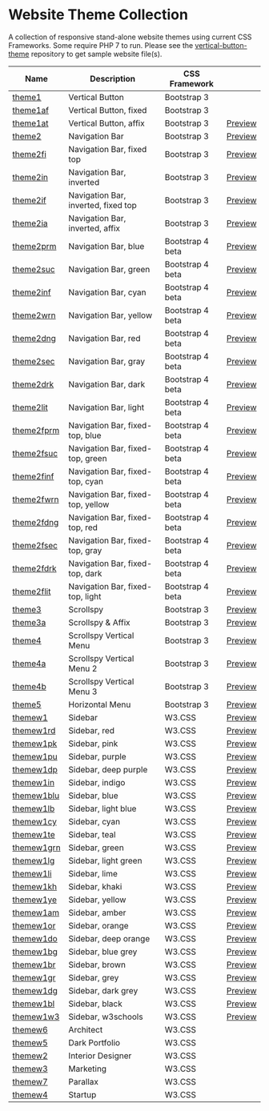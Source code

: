 # Website Theme Collection
A collection of responsive stand-alone website themes using current CSS Frameworks.  Some require PHP 7 to run.  Please see the [vertical-button-theme](https://github.com/emrickj/vertical-button-theme) repository to get sample website file(s).

| Name | Description | CSS Framework | |
| --- | --- | --- | --- |
| [theme1](theme1.php) | Vertical Button | Bootstrap 3 | |
| [theme1af](theme1af.php) | Vertical Button, fixed | Bootstrap 3 | |
| [theme1at](theme1at.php) | Vertical Button, affix | Bootstrap 3 | <a href="https://www.gem-editor.com/gwc/theme1at.php?u=500" target="_blank">Preview</a> |
| [theme2](theme2.php) | Navigation Bar | Bootstrap 3 | <a href="https://www.gem-editor.com/gwc/theme2.php?u=500" target="_blank">Preview</a> |
| [theme2fi](theme2fi.php) | Navigation Bar, fixed top | Bootstrap 3 | <a href="https://www.gem-editor.com/gwc/theme2fi.php?u=500" target="_blank">Preview</a> |
| [theme2in](theme2in.php) | Navigation Bar, inverted | Bootstrap 3 | <a href="https://www.gem-editor.com/gwc/theme2in.php?u=500" target="_blank">Preview</a> |
| [theme2if](theme2if.php) | Navigation Bar, inverted, fixed top | Bootstrap 3 | <a href="https://www.gem-editor.com/gwc/theme2if.php?u=500" target="_blank">Preview</a> |
| [theme2ia](theme2ia.php) | Navigation Bar, inverted, affix | Bootstrap 3 | <a href="https://www.gem-editor.com/gwc/theme2ia.php?u=500" target="_blank">Preview</a> |
| [theme2prm](theme2prm.php) | Navigation Bar, blue | Bootstrap 4 beta | <a href="https://www.gem-editor.com/gwc/theme2prm.php?u=500" target="_blank">Preview</a> |
| [theme2suc](theme2suc.php) | Navigation Bar, green | Bootstrap 4 beta | <a href="https://www.gem-editor.com/gwc/theme2suc.php?u=500" target="_blank">Preview</a> |
| [theme2inf](theme2inf.php) | Navigation Bar, cyan | Bootstrap 4 beta | <a href="https://www.gem-editor.com/gwc/theme2inf.php?u=500" target="_blank">Preview</a> |
| [theme2wrn](theme2wrn.php) | Navigation Bar, yellow | Bootstrap 4 beta | <a href="https://www.gem-editor.com/gwc/theme2wrn.php?u=500" target="_blank">Preview</a> |
| [theme2dng](theme2dng.php) | Navigation Bar, red | Bootstrap 4 beta | <a href="https://www.gem-editor.com/gwc/theme2dng.php?u=500" target="_blank">Preview</a> |
| [theme2sec](theme2sec.php) | Navigation Bar, gray | Bootstrap 4 beta | <a href="https://www.gem-editor.com/gwc/theme2sec.php?u=500" target="_blank">Preview</a> |
| [theme2drk](theme2drk.php) | Navigation Bar, dark | Bootstrap 4 beta | <a href="https://www.gem-editor.com/gwc/theme2drk.php?u=500" target="_blank">Preview</a> |
| [theme2lit](theme2lit.php) | Navigation Bar, light | Bootstrap 4 beta | <a href="https://www.gem-editor.com/gwc/theme2lit.php?u=500" target="_blank">Preview</a> |
| [theme2fprm](theme2fprm.php) | Navigation Bar, fixed-top, blue | Bootstrap 4 beta | <a href="https://www.gem-editor.com/gwc/theme2fprm.php?u=500" target="_blank">Preview</a> |
| [theme2fsuc](theme2fsuc.php) | Navigation Bar, fixed-top, green | Bootstrap 4 beta | <a href="https://www.gem-editor.com/gwc/theme2fsuc.php?u=500" target="_blank">Preview</a> |
| [theme2finf](theme2finf.php) | Navigation Bar, fixed-top, cyan | Bootstrap 4 beta | <a href="https://www.gem-editor.com/gwc/theme2finf.php?u=500" target="_blank">Preview</a> |
| [theme2fwrn](theme2fwrn.php) | Navigation Bar, fixed-top, yellow | Bootstrap 4 beta | <a href="https://www.gem-editor.com/gwc/theme2fwrn.php?u=500" target="_blank">Preview</a> |
| [theme2fdng](theme2fdng.php) | Navigation Bar, fixed-top, red | Bootstrap 4 beta | <a href="https://www.gem-editor.com/gwc/theme2fdng.php?u=500" target="_blank">Preview</a> |
| [theme2fsec](theme2fsec.php) | Navigation Bar, fixed-top, gray | Bootstrap 4 beta | <a href="https://www.gem-editor.com/gwc/theme2fsec.php?u=500" target="_blank">Preview</a> |
| [theme2fdrk](theme2fdrk.php) | Navigation Bar, fixed-top, dark | Bootstrap 4 beta | <a href="https://www.gem-editor.com/gwc/theme2fdrk.php?u=500" target="_blank">Preview</a> |
| [theme2flit](theme2flit.php) | Navigation Bar, fixed-top, light | Bootstrap 4 beta | <a href="https://www.gem-editor.com/gwc/theme2flit.php?u=500" target="_blank">Preview</a> |
| [theme3](theme3.php) | Scrollspy | Bootstrap 3 | <a href="https://www.gem-editor.com/gwc/theme3.php?u=501" target="_blank">Preview</a> |
| [theme3a](theme3a.php) | Scrollspy & Affix | Bootstrap 3 | <a href="https://www.gem-editor.com/gwc/theme3a.php?u=501" target="_blank">Preview</a> |
| [theme4](theme4.php) | Scrollspy Vertical Menu | Bootstrap 3 | <a href="https://www.gem-editor.com/gwc/theme4.php?u=501" target="_blank">Preview</a> |
| [theme4a](theme4a.php) | Scrollspy Vertical Menu 2 | Bootstrap 3 | <a href="https://www.gem-editor.com/gwc/theme4a.php?u=501" target="_blank">Preview</a> |
| [theme4b](theme4b.php) | Scrollspy Vertical Menu 3 | Bootstrap 3 | <a href="https://www.gem-editor.com/gwc/theme4b.php?u=501" target="_blank">Preview</a> |
| [theme5](theme5.php) | Horizontal Menu | Bootstrap 3 | <a href="https://www.gem-editor.com/gwc/theme5.php?u=500" target="_blank">Preview</a> |
| [themew1](themew1.php) | Sidebar | W3.CSS | <a href="https://www.gem-editor.com/gwc/themew1.php?u=501" target="_blank">Preview</a> |
| [themew1rd](themew1rd.php) | Sidebar, red | W3.CSS | <a href="https://www.gem-editor.com/gwc/themew1rd.php?u=501" target="_blank">Preview</a> |
| [themew1pk](themew1pk.php) | Sidebar, pink | W3.CSS | <a href="https://www.gem-editor.com/gwc/themew1pk.php?u=501" target="_blank">Preview</a> |
| [themew1pu](themew1pu.php) | Sidebar, purple | W3.CSS | <a href="https://www.gem-editor.com/gwc/themew1pu.php?u=501" target="_blank">Preview</a> |
| [themew1dp](themew1dp.php) | Sidebar, deep purple | W3.CSS | <a href="https://www.gem-editor.com/gwc/themew1dp.php?u=501" target="_blank">Preview</a> |
| [themew1in](themew1in.php) | Sidebar, indigo | W3.CSS | <a href="https://www.gem-editor.com/gwc/themew1in.php?u=501" target="_blank">Preview</a> |
| [themew1blu](themew1blu.php) | Sidebar, blue | W3.CSS | <a href="https://www.gem-editor.com/gwc/themew1blu.php?u=501" target="_blank">Preview</a> |
| [themew1lb](themew1lb.php) | Sidebar, light blue | W3.CSS | <a href="https://www.gem-editor.com/gwc/themew1lb.php?u=501" target="_blank">Preview</a> |
| [themew1cy](themew1cy.php) | Sidebar, cyan | W3.CSS | <a href="https://www.gem-editor.com/gwc/themew1cy.php?u=501" target="_blank">Preview</a> |
| [themew1te](themew1te.php) | Sidebar, teal | W3.CSS | <a href="https://www.gem-editor.com/gwc/themew1te.php?u=501" target="_blank">Preview</a> |
| [themew1grn](themew1grn.php) | Sidebar, green | W3.CSS | <a href="https://www.gem-editor.com/gwc/themew1grn.php?u=501" target="_blank">Preview</a> |
| [themew1lg](themew1lg.php) | Sidebar, light green | W3.CSS | <a href="https://www.gem-editor.com/gwc/themew1lg.php?u=501" target="_blank">Preview</a> |
| [themew1li](themew1li.php) | Sidebar, lime | W3.CSS | <a href="https://www.gem-editor.com/gwc/themew1li.php?u=501" target="_blank">Preview</a> |
| [themew1kh](themew1kh.php) | Sidebar, khaki | W3.CSS | <a href="https://www.gem-editor.com/gwc/themew1kh.php?u=501" target="_blank">Preview</a> |
| [themew1ye](themew1ye.php) | Sidebar, yellow | W3.CSS | <a href="https://www.gem-editor.com/gwc/themew1ye.php?u=501" target="_blank">Preview</a> |
| [themew1am](themew1am.php) | Sidebar, amber | W3.CSS | <a href="https://www.gem-editor.com/gwc/themew1am.php?u=501" target="_blank">Preview</a> |
| [themew1or](themew1or.php) | Sidebar, orange | W3.CSS | <a href="https://www.gem-editor.com/gwc/themew1or.php?u=501" target="_blank">Preview</a> |
| [themew1do](themew1do.php) | Sidebar, deep orange | W3.CSS | <a href="https://www.gem-editor.com/gwc/themew1do.php?u=501" target="_blank">Preview</a> |
| [themew1bg](themew1bg.php) | Sidebar, blue grey | W3.CSS | <a href="https://www.gem-editor.com/gwc/themew1bg.php?u=501" target="_blank">Preview</a> |
| [themew1br](themew1br.php) | Sidebar, brown | W3.CSS | <a href="https://www.gem-editor.com/gwc/themew1br.php?u=501" target="_blank">Preview</a> |
| [themew1gr](themew1gr.php) | Sidebar, grey | W3.CSS | <a href="https://www.gem-editor.com/gwc/themew1gr.php?u=501" target="_blank">Preview</a> |
| [themew1dg](themew1dg.php) | Sidebar, dark grey | W3.CSS | <a href="https://www.gem-editor.com/gwc/themew1dg.php?u=501" target="_blank">Preview</a> |
| [themew1bl](themew1bl.php) | Sidebar, black | W3.CSS | <a href="https://www.gem-editor.com/gwc/themew1bl.php?u=501" target="_blank">Preview</a> |
| [themew1w3](themew1w3.php) | Sidebar, w3schools | W3.CSS | <a href="https://www.gem-editor.com/gwc/themew1w3.php?u=501" target="_blank">Preview</a> |
| [themew6](themew6.php) | Architect | W3.CSS |
| [themew5](themew5.php) | Dark Portfolio | W3.CSS |
| [themew2](themew2.php) | Interior Designer | W3.CSS |
| [themew3](themew3.php) | Marketing | W3.CSS |
| [themew7](themew7.php) | Parallax | W3.CSS |
| [themew4](themew4.php) | Startup | W3.CSS |
